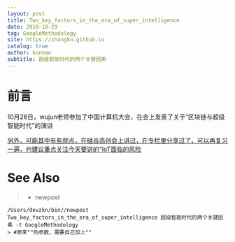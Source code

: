 ```yaml
---
layout: post
title: Two_key_factors_in_the_era_of_super_intelligence
date: 2018-10-29
tag: GoogleMethodology
site: https://zhangkn.github.io
catalog: true
author: kunnan
subtitle: 超级智能时代的两个关键因素
---
```






# 前言



10月26日，wujun老师参加了中国计算机大会，在会上发表了关于“区块链与超级智能时代”的演讲

[另外，可能其中有些观点，在硅谷高创会上讲过，在专栏里分享过了，可以再复习一遍，也建议重点关注今天要讲的“IoT面临的风险](https://pua1203.github.io/2018/10/29/What_is_the_future_of_Super_Smart_Society/)







# See Also 

>* newpost 
>
```
/Users/devzkn/bin//newpost Two_key_factors_in_the_era_of_super_intelligence 超级智能时代的两个关键因素 -t GoogleMethodology
> #原来""的参数，需要自己加上""
```

